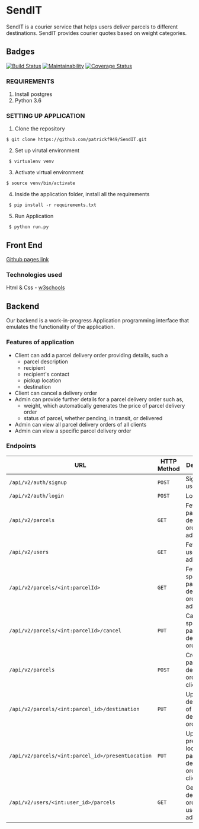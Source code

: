 # SendIT

SendIT is a courier service that helps users deliver parcels to different destinations. SendIT provides courier quotes based on weight categories.

## Badges

[![Build Status](https://travis-ci.org/patrickf949/SendIT.svg?branch=develop)](https://travis-ci.org/patrickf949/SendIT)
[![Maintainability](https://api.codeclimate.com/v1/badges/f0cc2da5a5ff305119d5/maintainability)](https://codeclimate.com/github/patrickf949/SendIT/maintainability)
[![Coverage Status](https://coveralls.io/repos/github/patrickf949/SendIT/badge.svg?branch=develop)](https://coveralls.io/github/patrickf949/SendIT?branch=develop)

### REQUIREMENTS 

1. Install postgres
2. Python 3.6


### SETTING UP APPLICATION

1. Clone the repository

` $ git clone https://github.com/patrickf949/SendIT.git `

2. Set up virutal environment

` $ virtualenv venv`

3. Activate virtual environment

` $ source venv/bin/activate `

4. Inside the application folder, install all the requirements

` $ pip install -r requirements.txt`

5. Run Application

` $ python run.py`


## Front End

[Github pages link](https://patrickf949.github.io/SendIT/Application/ui/)

### Technologies used

Html & Css - [w3schools](https://www.w3schools.com/)

## Backend

Our backend is a work-in-progress Application programming interface that emulates the functionality of the application.

### Features of application

* Client can add a parcel delivery order providing details, such a
  * parcel description
  * recipient
  * recipient's contact
  * pickup location
  * destination
* Client can cancel a delivery order
* Admin can provide further details for a parcel delivery order such as,
  * weight, which automatically generates the price of parcel delivery order
  * status of parcel, whether pending, in transit, or delivered
* Admin can view all parcel delivery orders of all clients
* Admin can view a specific parcel delivery order

### Endpoints

| URL  | HTTP Method | Description|
|--------------|-------------|------------|
| `/api/v2/auth/signup` |`POST`| Sign up user |
| `/api/v2/auth/login` | `POST`| Login user |
| `/api/v2/parcels`    | `GET` | Fetch all parcel delivery orders-admin |
| `/api/v2/users` | `GET` | Fetch all users-admin |
| `/api/v2/parcels/<int:parcelId>` | `GET` |  Fetch a specific parcel delivery order-admin |
| `/api/v2/parcels/<int:parcelId>/cancel`|`PUT`| Cancel the specific parcel delivery order-client |
| `/api/v2/parcels`|`POST`| Create a parcel delivery order - client |
| `/api/v2/parcels/<int:parcel_id>/destination`|`PUT`| Update destination of parcel delivery order-client |
| `/api/v2/parcels/<int:parcel_id>/presentLocation`|`PUT`| Update present location of parcel delivery order-client/admin |
| `/api/v2/users/<int:user_id>/parcels`|`GET`| Get parcel delivery orders by user - admin|